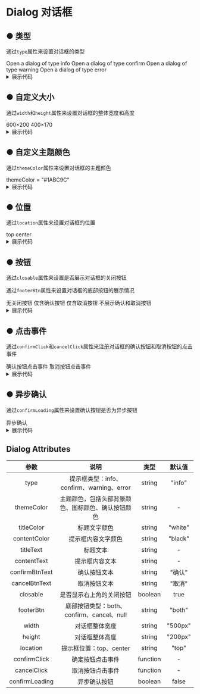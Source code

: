 <script lang="ts" setup>
    // 引入ref处理响应式数据
    import { ref } from 'vue'
    // 是否展示对话框组件
    let isShow: any = ref([false, false, false, false, false, false, false, false, false, false, false, false, false, false, false, false]);
    // 点击按钮显示对应对话框
    let clickToShow = (i:number) => {
        // TODO: BUG：连续点击一个按钮，响应式数据失效，对话框不显示
        isShow.value.forEach((item:boolean, index:number) => isShow.value[index] = false);
        isShow.value[i] = true;
    }
    // 自定义确认按钮点击事件
    let confirmClick = () => {
        window.alert("点击了确认按钮");
    }
    // 自定义取消按钮点击事件
    let cancelClick = () => {
        window.alert("点击了取消按钮");
    }
    // 异步确认事件
    let loadingConfirm = () => {
        let p = new Promise<void>((resolve, reject) => {
            setTimeout(()=> {
                resolve();
            }, 1000)
        })
        p.then(()=> {
            isShow.value[15] = false;
        })
    }
</script>

# Dialog 对话框

## ● 类型
<p>通过<code>type</code>属性来设置对话框的类型</P>
<div class="borderBox">
    <k-button :onclick = "() => {clickToShow(0)}" type="primary">Open a dialog of type info</k-button>
    <k-button :onclick = "() => {clickToShow(1)}" type="success">Open a dialog of type confirm</k-button>
    <k-button :onclick = "() => {clickToShow(2)}" type="warming">Open a dialog of type warning</k-button>
    <k-button :onclick = "() => {clickToShow(3)}" type="danger">Open a dialog of type error</k-button>
</div>
<k-dialog v-if = "isShow[0]"
    titleText = "Title"
    contentText = "Some contents... Some contents... Some contents... Some contents... Some contents... Some contents... Some contents... Some contents... Some contents..."
></k-dialog>
<k-dialog v-if = "isShow[1]"
    titleText = "Title"
    contentText = "Some contents... Some contents... Some contents... Some contents... Some contents... Some contents... Some contents... Some contents... Some contents..."
    type="confirm"
></k-dialog>
<k-dialog v-if = "isShow[2]"
    titleText = "Are you sure delete this task?"
    contentText = "Some contents... Some contents... Some contents... Some contents... Some contents... Some contents... Some contents... Some contents... Some contents..."
    type="warning"
></k-dialog>
<k-dialog v-if = "isShow[3]"
titleText = "A serious error has occurred here !"
contentText = "It needs to be updated online. Please confirm that your network connection is normal and try again."
type="error"
></k-dialog>

<details>
<summary class="pre-code-tag">展示代码</summary>

```vue
<template>
    <!-- 类型：info、confirm、warning、error -->
    <div>
        <k-space>
            <k-button :onclick = "() => {clickToShow(0)}" type="primary">Open a dialog of type info</k-button>
            <k-button :onclick = "() => {clickToShow(1)}" type="success">Open a dialog of type confirm</k-button>
            <k-button :onclick = "() => {clickToShow(2)}" type="warming">Open a dialog of type warning</k-button>
            <k-button :onclick = "() => {clickToShow(3)}" type="danger">Open a dialog of type error</k-button>
        </k-space>
        
        <k-dialog v-if = "isShow[0]"
        titleText = "Title"
        contentText = "Some contents... Some contents... Some contents... Some contents... Some contents... Some contents... Some contents... Some contents... Some contents..."
        ></k-dialog>
       
        <k-dialog v-if = "isShow[1]"
        titleText = "Title"
        contentText = "Some contents... Some contents... Some contents... Some contents... Some contents... Some contents... Some contents... Some contents... Some contents..."
        type="confirm"
        ></k-dialog>
       
        <k-dialog v-if = "isShow[2]"
        titleText = "Are you sure delete this task?"
        contentText = "Some contents... Some contents... Some contents... Some contents... Some contents... Some contents... Some contents... Some contents... Some contents..."
        type="warning"
        ></k-dialog>
       
        <k-dialog v-if = "isShow[3]"
        titleText = "A serious error has occurred here !"
        contentText = "It needs to be updated online. Please confirm that your network connection is normal and try again."
        type="error"
        ></k-dialog>
    </div>
</template>
<script lang="ts" setup>
    import { ref } from 'vue'
    // 是否展示对话框组件
    let isShow: any = ref([false, false, false, false]);
    // 点击按钮显示对应对话框
    let clickToShow = (i:number) => {
        isShow.value.forEach((item:boolean, index:number) => isShow.value[index] = false);
        isShow.value[i] = true;
    }
</script>
```
</details>

## ● 自定义大小
<p>通过<code>width</code>和<code>height</code>属性来设置对话框的整体宽度和高度</P>
<div class="borderBox">
    <k-button :onclick = "() => {clickToShow(4)}" type="primary">600×200</k-button>
    <k-button :onclick = "() => {clickToShow(5)}" type="primary">400×170</k-button>
</div>
<k-dialog v-if = "isShow[4]"
titleText = "对话框标题"
contentText = "提示内容提示内容提示内容提示内容提示内容提示内容提示内容提示内容提示内容提示内容提示内容提示内容提示内容"
width="600px"
height="200px"
></k-dialog>
<k-dialog v-if = "isShow[5]"
titleText = "对话框标题"
contentText = "提示内容提示内容提示内容提示内容提示内容提示内容提示内容提示内容提示内容提示内容提示内容提示内容提示内容"
width="400px"
height="170px"
></k-dialog>
<details>
<summary class="pre-code-tag">展示代码</summary>

```vue
<template>
    <div>
        <k-space>
            <k-button :onclick = "() => {clickToShow(0)}" type="primary">600×200</k-button>
            <k-button :onclick = "() => {clickToShow(1)}" type="primary">400×170</k-button>
        </k-space>
        
        <k-dialog v-if = "isShow[0]"
        titleText = "对话框标题"
        contentText = "提示内容提示内容提示内容提示内容提示内容提示内容提示内容提示内容提示内容提示内容提示内容提示内容提示内容"
        width="600px"
        height="200px"
        ></k-dialog>

        <k-dialog v-if = "isShow[1]"
        titleText = "对话框标题"
        contentText = "提示内容提示内容提示内容提示内容提示内容提示内容提示内容提示内容提示内容提示内容提示内容提示内容提示内容"
        width="400px"
        height="170px"
        ></k-dialog>
    </div>
</template>
<script lang="ts" setup>
    import { ref } from 'vue'
    // 是否展示对话框组件
    let isShow: any = ref([false, false]);
    // 点击按钮显示对应对话框
    let clickToShow = (i:number) => {
        isShow.value.forEach((item:boolean, index:number) => isShow.value[index] = false);
        isShow.value[i] = true;
    }
</script>
```
</details>

## ● 自定义主题颜色
<p>通过<code>themeColor</code>属性来设置对话框的主题颜色</P>
<div class="borderBox">
    <k-button :onclick = "() => {clickToShow(6)}" type="success">themeColor = "#1ABC9C"</k-button>
</div>
<k-dialog v-if = "isShow[6]"
titleText = "对话框标题"
contentText = "提示内容提示内容提示内容提示内容提示内容提示内容提示内容提示内容提示内容提示内容提示内容提示内容提示内容"
themeColor="#1ABC9C"
></k-dialog>

<details>
<summary class="pre-code-tag">展示代码</summary>

```vue
<template>
    <div>
        <k-space>
            <k-button :onclick = "() => {clickToShow(6)}" type="success">themeColor = "#1ABC9C"</k-button>
        </k-space>
    
        <k-dialog v-if = "isShow[0]"
        titleText = "对话框标题"
        contentText = "提示内容提示内容提示内容提示内容提示内容提示内容提示内容提示内容提示内容提示内容提示内容提示内容提示内容"
        themeColor="#1ABC9C"
        ></k-dialog>
    </div>
</template>
<script lang="ts" setup>
    import { ref } from 'vue'
    // 是否展示对话框组件
    let isShow: any = ref([false]);
    // 点击按钮显示对应对话框
    let clickToShow = (i:number) => {
        isShow.value.forEach((item:boolean, index:number) => isShow.value[index] = false);
        isShow.value[i] = true;
    }
</script>
```
</details>

## ● 位置
<p>通过<code>location</code>属性来设置对话框的位置</P>
<div class="borderBox">
    <k-button :onclick = "() => {clickToShow(7)}" type="primary">top</k-button>
    <k-button :onclick = "() => {clickToShow(8)}" type="primary">center</k-button>
</div>
<k-dialog v-if = "isShow[7]"
titleText = "对话框标题"
contentText = "提示内容提示内容提示内容提示内容提示内容提示内容提示内容提示内容提示内容提示内容提示内容提示内容提示内容"
location="top"
></k-dialog>
<k-dialog v-if = "isShow[8]"
titleText = "对话框标题"
contentText = "提示内容提示内容提示内容提示内容提示内容提示内容提示内容提示内容提示内容提示内容提示内容提示内容提示内容"
location="center"
></k-dialog>

<details>
<summary class="pre-code-tag">展示代码</summary>

```vue
<template>
    <div>
        <k-space>
            <k-button :onclick = "() => {clickToShow(0)}" type="primary">top</k-button>
            <k-button :onclick = "() => {clickToShow(1)}" type="primary">center</k-button>
        </k-space>

        <k-dialog v-if = "isShow[0]"
            titleText = "对话框标题"
            contentText = "提示内容提示内容提示内容提示内容提示内容提示内容提示内容提示内容提示内容提示内容提示内容提示内容提示内容"
            location="top"
        ></k-dialog>

        <k-dialog v-if = "isShow[1]"
            titleText = "对话框标题"
            contentText = "提示内容提示内容提示内容提示内容提示内容提示内容提示内容提示内容提示内容提示内容提示内容提示内容提示内容"
            location="center"
        ></k-dialog>
    </div>
</template>
<script lang="ts" setup>
    import { ref } from 'vue'
    // 是否展示对话框组件
    let isShow: any = ref([false, false]);
    // 点击按钮显示对应对话框
    let clickToShow = (i:number) => {
        isShow.value.forEach((item:boolean, index:number) => isShow.value[index] = false);
        isShow.value[i] = true;
    }
</script>
```
</details>

## ● 按钮
<p>通过<code>closable</code>属性来设置是否展示对话框的关闭按钮</P>
<p>通过<code>footerBtn</code>属性来设置对话框的底部按钮的展示情况</P>
<div class="borderBox">
    <k-button :onclick = "() => {clickToShow(9)}" type="primary">无关闭按钮</k-button>
    <k-button :onclick = "() => {clickToShow(10)}" type="primary">仅含确认按钮</k-button>
    <k-button :onclick = "() => {clickToShow(11)}" type="primary">仅含取消按钮</k-button>
    <k-button :onclick = "() => {clickToShow(12)}" type="primary">不展示确认和取消按钮</k-button>
</div>
<k-dialog v-if = "isShow[9]"
titleText = "对话框标题"
contentText = "提示内容提示内容提示内容提示内容提示内容提示内容提示内容提示内容提示内容提示内容提示内容提示内容提示内容"
:closable = false
></k-dialog>
<k-dialog v-if = "isShow[10]"
titleText = "对话框标题"
contentText = "提示内容提示内容提示内容提示内容提示内容提示内容提示内容提示内容提示内容提示内容提示内容提示内容提示内容"
footerBtn="confirm"
></k-dialog>
<k-dialog v-if = "isShow[11]"
titleText = "对话框标题"
contentText = "提示内容提示内容提示内容提示内容提示内容提示内容提示内容提示内容提示内容提示内容提示内容提示内容提示内容"
footerBtn="cancel"
></k-dialog>
<k-dialog v-if = "isShow[12]"
titleText = "对话框标题"
contentText = "提示内容提示内容提示内容提示内容提示内容提示内容提示内容提示内容提示内容提示内容提示内容提示内容提示内容"
footerBtn="null"
></k-dialog>

<details>
<summary class="pre-code-tag">展示代码</summary>

```vue
<template>
    <div>
        <k-space>
            <k-button :onclick = "() => {clickToShow(0)}" type="primary">无关闭按钮</k-button>
            <k-button :onclick = "() => {clickToShow(1)}" type="primary">仅含确认按钮</k-button>
            <k-button :onclick = "() => {clickToShow(2)}" type="primary">仅含取消按钮</k-button>
            <k-button :onclick = "() => {clickToShow(3)}" type="primary">不展示确认和取消按钮</k-button>
        </k-space>

        <k-dialog v-if = "isShow[0]"
            titleText = "对话框标题"
            contentText = "提示内容提示内容提示内容提示内容提示内容提示内容提示内容提示内容提示内容提示内容提示内容提示内容提示内容"
            :closable = false
        ></k-dialog>

        <k-dialog v-if = "isShow[1]"
            titleText = "对话框标题"
            contentText = "提示内容提示内容提示内容提示内容提示内容提示内容提示内容提示内容提示内容提示内容提示内容提示内容提示内容"
            footerBtn="confirm"
        ></k-dialog>

        <k-dialog v-if = "isShow[2]"
            titleText = "对话框标题"
            contentText = "提示内容提示内容提示内容提示内容提示内容提示内容提示内容提示内容提示内容提示内容提示内容提示内容提示内容"
            footerBtn="cancel"
        ></k-dialog>

        <k-dialog v-if = "isShow[3]"
            titleText = "对话框标题"
            contentText = "提示内容提示内容提示内容提示内容提示内容提示内容提示内容提示内容提示内容提示内容提示内容提示内容提示内容"
            footerBtn="null"
        ></k-dialog> 
    </div>
</template>
<script lang="ts" setup>
    import { ref } from 'vue'
    // 是否展示对话框组件
    let isShow: any = ref([false, false, false, false]);
    // 点击按钮显示对应对话框
    let clickToShow = (i:number) => {
        isShow.value.forEach((item:boolean, index:number) => isShow.value[index] = false);
        isShow.value[i] = true;
    }
</script>
```
</details>

## ● 点击事件
<p>通过<code>confirmClick</code>和<code>cancelClick</code>属性来注册对话框的确认按钮和取消按钮的点击事件</P>
<div class="borderBox">
    <k-button :onclick = "() => {clickToShow(13)}" type="primary">确认按钮点击事件</k-button>
    <k-button :onclick = "() => {clickToShow(14)}" type="primary">取消按钮点击事件</k-button>
</div>
<k-dialog v-if = "isShow[13]"
titleText = "对话框标题"
contentText = "提示内容提示内容提示内容提示内容提示内容提示内容提示内容提示内容提示内容提示内容提示内容提示内容提示内容"
:confirmClick="confirmClick"
></k-dialog>
<k-dialog v-if = "isShow[14]"
titleText = "对话框标题"
contentText = "提示内容提示内容提示内容提示内容提示内容提示内容提示内容提示内容提示内容提示内容提示内容提示内容提示内容"
:cancelClick="cancelClick"
></k-dialog>

<details>
<summary class="pre-code-tag">展示代码</summary>

```vue
<template>
    <div>
        <k-space>
            <k-button :onclick = "() => {clickToShow(0)}" type="primary">确认按钮点击事件</k-button>
            <k-button :onclick = "() => {clickToShow(1)}" type="primary">取消按钮点击事件</k-button>       
        </k-space>

        <k-dialog v-if = "isShow[0]"
            titleText = "对话框标题"
            contentText = "提示内容提示内容提示内容提示内容提示内容提示内容提示内容提示内容提示内容提示内容提示内容提示内容提示内容"
            :confirmClick="confirmClick"
        ></k-dialog>

        <k-dialog v-if = "isShow[1]"
            titleText = "对话框标题"
            contentText = "提示内容提示内容提示内容提示内容提示内容提示内容提示内容提示内容提示内容提示内容提示内容提示内容提示内容"
            :cancelClick="cancelClick"
        ></k-dialog>
    </div>
</template>
<script lang="ts" setup>
    import { ref } from 'vue'
    // 是否展示对话框组件
    let isShow: any = ref([false, false]);
    // 点击按钮显示对应对话框
    let clickToShow = (i:number) => {
        isShow.value.forEach((item:boolean, index:number) => isShow.value[index] = false);
        isShow.value[i] = true;
    }

    // 自定义确认按钮点击事件
    let confirmClick = () => {
        window.alert("点击了确认按钮");
    }
    // 自定义取消按钮点击事件
    let cancelClick = () => {
        window.alert("点击了取消按钮");
    }
</script>
```
</details>

## ● 异步确认
<p>通过<code>confirmLoading</code>属性来设置确认按钮是否为异步按钮</P>
<div class="borderBox">
    <k-button :onclick = "() => {clickToShow(15)}" type="primary">异步确认</k-button>            
</div>
<k-dialog v-if = "isShow[15]"
    titleText = "对话框标题"
    contentText = "提示内容提示内容提示内容提示内容提示内容提示内容提示内容提示内容提示内容提示内容提示内容提示内容提示内容"
    :confirmLoading = true
    :confirmClick="loadingConfirm"
></k-dialog>

<details>
<summary class="pre-code-tag">展示代码</summary>

```vue
<template>
    <div>
        <k-space>
            <k-button :onclick = "() => {clickToShow()}" type="primary">异步确认</k-button>            
        </k-space>
        <k-dialog v-if = "isShow"
            titleText = "对话框标题"
            contentText = "提示内容提示内容提示内容提示内容提示内容提示内容提示内容提示内容提示内容提示内容提示内容提示内容提示内容"
            :confirmLoading = true
            :confirmClick="confirmClick"
        ></k-dialog>
    </div>
</template>
<script lang="ts" setup>
    import { ref } from 'vue'
    // 是否展示对话框组件
    let isShow: any = ref(false);
    // 点击按钮显示对应对话框
    let clickToShow = () => {
        isShow.value = true;
    }
    // 自定义异步确认按钮点击事件
    let confirmClick = () => {
        let p = new Promise<void>((resolve, reject) => {
            setTimeout(()=> {
                resolve();
            }, 1000)
        })
        p.then(()=> {
            isShow.value = false;
        })
    }
</script>
```
</details>

## Dialog Attributes
|      参数      |                        说明                        |   类型   | 默认值  |
| :----------------: | :------------------------------------------------: | :------: | :-----: |
|      type      |     提示框类型：info、confirm、warning、error      |  string  | "info"  |
|   themeColor   | 主题颜色，包括头部背景颜色、图标颜色、确认按钮颜色 |  string  |    -    |
|   titleColor   |                    标题文字颜色                    |  string  | "white" |
|  contentColor  |                 提示框内容文字颜色                 |  string  | "black" |
|   titleText    |                      标题文本                      |  string  |    -    |
|  contentText   |                   提示框内容文本                   |  string  |    -    |
| confirmBtnText |                    确认按钮文本                    |  string  | "确认"  |
| cancelBtnText  |                    取消按钮文本                    |  string  | "取消"  |
|    closable    |              是否显示右上角的关闭按钮              | boolean  |  true   |
|   footerBtn    |     底部按钮类型：both、confirm、cancel、null      |  string  | "both"  |
|     width      |                   对话框整体宽度                   |  string  | "500px" |
|     height     |                   对话框整体高度                   |  string  | "200px" |
|    location    |              提示框位置：top、center               |  string  |  "top"  |
|  confirmClick  |                  确定按钮点击事件                  | function |    -    |
|  cancelClick   |                  取消按钮点击事件                  | function |    -    |
| confirmLoading |                    异步确认按钮                    | boolean  |  false  |